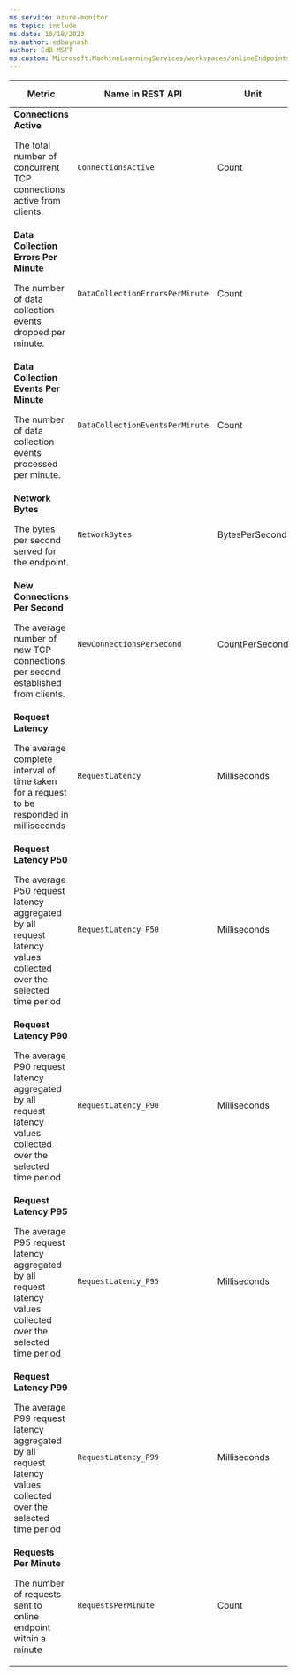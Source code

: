 ```yaml
---
ms.service: azure-monitor
ms.topic: include
ms.date: 10/18/2023
ms.author: edbaynash
author: EdB-MSFT
ms.custom: Microsoft.MachineLearningServices/workspaces/onlineEndpoints, naam
---
```

<!--
NOTE:  This content is automatically generated using API calls to Azure. 
Any edits made on these files will be overwritten in the next run of the script. 
There is no benefit in editing these files directly.  
-->
  
  
|Metric|Name in REST API|Unit|Aggregation|Dimensions|Time Grains|DS Export|
|---|---|---|---|---|---|---|
|**Connections Active**<p><p>The total number of concurrent TCP connections active from clients. |`ConnectionsActive` |Count |Average |\<none\>|PT1M |No|
|**Data Collection Errors Per Minute**<p><p>The number of data collection events dropped per minute. |`DataCollectionErrorsPerMinute` |Count |Minimum, Maximum, Average |`deployment`, `reason`, `type`|PT1M |No|
|**Data Collection Events Per Minute**<p><p>The number of data collection events processed per minute. |`DataCollectionEventsPerMinute` |Count |Minimum, Maximum, Average |`deployment`, `type`|PT1M |No|
|**Network Bytes**<p><p>The bytes per second served for the endpoint. |`NetworkBytes` |BytesPerSecond |Average |\<none\>|PT1M |No|
|**New Connections Per Second**<p><p>The average number of new TCP connections per second established from clients. |`NewConnectionsPerSecond` |CountPerSecond |Average |\<none\>|PT1M |No|
|**Request Latency**<p><p>The average complete interval of time taken for a request to be responded in milliseconds |`RequestLatency` |Milliseconds |Average |`deployment`|PT1M |Yes|
|**Request Latency P50**<p><p>The average P50 request latency aggregated by all request latency values collected over the selected time period |`RequestLatency_P50` |Milliseconds |Average |`deployment`|PT1M |Yes|
|**Request Latency P90**<p><p>The average P90 request latency aggregated by all request latency values collected over the selected time period |`RequestLatency_P90` |Milliseconds |Average |`deployment`|PT1M |Yes|
|**Request Latency P95**<p><p>The average P95 request latency aggregated by all request latency values collected over the selected time period |`RequestLatency_P95` |Milliseconds |Average |`deployment`|PT1M |Yes|
|**Request Latency P99**<p><p>The average P99 request latency aggregated by all request latency values collected over the selected time period |`RequestLatency_P99` |Milliseconds |Average |`deployment`|PT1M |Yes|
|**Requests Per Minute**<p><p>The number of requests sent to online endpoint within a minute |`RequestsPerMinute` |Count |Average |`deployment`, `statusCode`, `statusCodeClass`, `modelStatusCode`|PT1M |No|